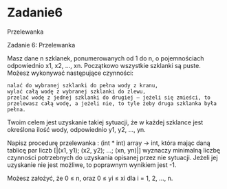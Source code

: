 # Zadanie6
Przelewanka

Zadanie 6: Przelewanka

Masz dane n szklanek, ponumerowanych od 1 do n, o pojemnościach odpowiednio x1, x2, ..., xn.  Początkowo wszystkie szklanki są puste. Możesz wykonywać następujące czynności:

    nalać do wybranej szklanki do pełna wody z kranu, 
    wylać całą wodę z wybranej szklanki do zlewu, 
    przelać wodę z jednej szklanki do drugiej — jeżeli się zmieści, to przelewasz całą wodę, a jeżeli nie, to tyle żeby druga szklanka była pełna.

Twoim celem jest uzyskanie takiej sytuacji, że w każdej szklance jest określona ilość wody, odpowiednio y1, y2, ..., yn. 

Napisz procedurę przelewanka : (int * int) array → int, która mając daną tablicę par liczb [|(x1, y1); (x2, y2); ...; (xn, yn)|] wyznaczy minimalną liczbę czynności potrzebnych do uzyskania opisanej przez nie sytuacji. Jeżeli jej uzyskanie nie jest możliwe, to poprawnym wynikiem jest -1. 

Możesz założyć, że 0 ≤ n, oraz 0 ≤ yi ≤ xi dla i = 1, 2, ..., n.
